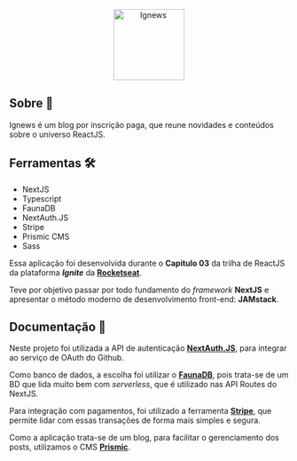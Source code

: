 <div align="center">  
  <img src="https://i.imgur.com/p63yH1b.png" alt="Ignews" width="128" heigh="122" />
</div> 

## Sobre 📣

Ignews é um blog por inscrição paga, que reune novidades e conteúdos sobre o universo ReactJS.

## Ferramentas 🛠️

- NextJS
- Typescript
- FaunaDB
- NextAuth.JS
- Stripe
- Prismic CMS
- Sass

Essa aplicação foi desenvolvida durante o **Capitulo 03** da trilha de ReactJS da plataforma ***Ignite*** da **[Rocketseat](https://www.linkedin.com/school/rocketseat/)**.

Teve por objetivo passar por todo fundamento do *framework* **NextJS** e apresentar o método moderno de desenvolvimento front-end: **JAMstack**.

## Documentação 📄

Neste projeto foi utilizada a API de autenticação [**NextAuth.JS**](https://next-auth.js.org/), para integrar ao serviço de OAuth do Github.

Como banco de dados, a escolha foi utilizar o **[FaunaDB](https://fauna.com/)**, pois trata-se de um BD que lida muito bem com *serverless*, que é utilizado nas API Routes do NextJS.

Para integração com pagamentos, foi utilizado a ferramenta **[Stripe](https://stripe.com/)**, que permite lidar com essas transações de forma mais simples e segura.

Como a aplicação trata-se de um blog, para facilitar o gerenciamento dos posts, utilizamos o CMS **[Prismic](https://prismic.io/)**.
